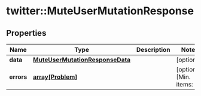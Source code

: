# twitter::MuteUserMutationResponse


## Properties
Name | Type | Description | Notes
------------ | ------------- | ------------- | -------------
**data** | [**MuteUserMutationResponseData**](MuteUserMutationResponse_data.md) |  | [optional] 
**errors** | [**array[Problem]**](Problem.md) |  | [optional] [Min. items: 1] 


